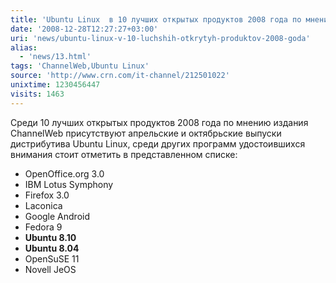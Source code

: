 ```yaml
---
title: 'Ubuntu Linux  в 10 лучших открытых продуктов 2008 года по мнению издания ChannelWeb'
date: '2008-12-28T12:27:27+03:00'
uri: 'news/ubuntu-linux-v-10-luchshih-otkrytyh-produktov-2008-goda'
alias: 
  - 'news/13.html'
tags: 'ChannelWeb,Ubuntu Linux'
source: 'http://www.crn.com/it-channel/212501022'
unixtime: 1230456447
visits: 1463
---
```

Среди 10 лучших открытых продуктов 2008 года по мнению издания ChannelWeb присутствуют апрельские и октябрьские выпуски дистрибутива Ubuntu Linux, среди других программ удостоившихся внимания стоит отметить в представленном списке:

*   OpenOffice.org 3.0
*   IBM Lotus Symphony
*   Firefox 3.0
*   Laconica
*   Google Android
*   Fedora 9
*   **Ubuntu 8.10**
*   **Ubuntu 8.04**
*   OpenSuSE 11
*   Novell JeOS
